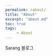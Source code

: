 ```yaml
---
permalink: /about/
title: "About"
excerpt: "about.md"
toc: true
tags: 
     - About
---
```

Sarang 블로그 
